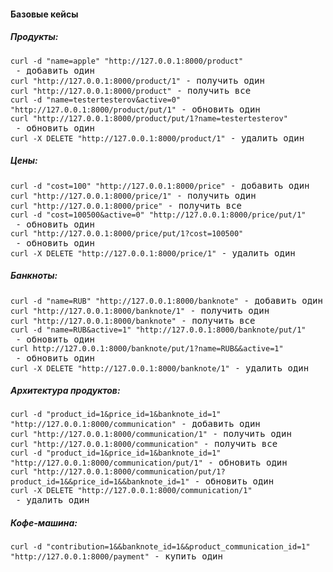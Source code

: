 #### Базовые кейсы
##### Продукты:
<pre>
<code>curl -d "name=apple" "http://127.0.0.1:8000/product"</code> - добавить один
<code>curl "http://127.0.0.1:8000/product/1"</code> - получить один
<code>curl "http://127.0.0.1:8000/product"</code> - получить все
<code>curl -d "name=testertesterov&active=0" "http://127.0.0.1:8000/product/put/1"</code> - обновить один
<code>curl "http://127.0.0.1:8000/product/put/1?name=testertesterov"</code> - обновить один
<code>curl -X DELETE "http://127.0.0.1:8000/product/1"</code> - удалить один
</pre>
##### Цены:
<pre>
<code>curl -d "cost=100" "http://127.0.0.1:8000/price"</code> - добавить один
<code>curl "http://127.0.0.1:8000/price/1"</code> - получить один
<code>curl "http://127.0.0.1:8000/price"</code> - получить все
<code>curl -d "cost=100500&active=0" "http://127.0.0.1:8000/price/put/1"</code> - обновить один
<code>curl "http://127.0.0.1:8000/price/put/1?cost=100500"</code> - обновить один
<code>curl -X DELETE "http://127.0.0.1:8000/price/1"</code> - удалить один
</pre>
##### Банкноты:
<pre>
<code>curl -d "name=RUB" "http://127.0.0.1:8000/banknote"</code> - добавить один
<code>curl "http://127.0.0.1:8000/banknote/1"</code> - получить один
<code>curl "http://127.0.0.1:8000/banknote"</code> - получить все
<code>curl -d "name=RUB&active=1" "http://127.0.0.1:8000/banknote/put/1"</code> - обновить один
<code>curl http://127.0.0.1:8000/banknote/put/1?name=RUB&&active=1"</code> - обновить один
<code>curl -X DELETE "http://127.0.0.1:8000/banknote/1"</code> - удалить один
</pre>
##### Архитектура продуктов:
<pre>
<code>curl -d "product_id=1&price_id=1&banknote_id=1" "http://127.0.0.1:8000/communication"</code> - добавить один
<code>curl "http://127.0.0.1:8000/communication/1"</code> - получить один
<code>curl "http://127.0.0.1:8000/communication"</code> - получить все
<code>curl -d "product_id=1&price_id=1&banknote_id=1" "http://127.0.0.1:8000/communication/put/1"</code> - обновить один
<code>curl "http://127.0.0.1:8000/communication/put/1?product_id=1&&price_id=1&&banknote_id=1"</code> - обновить один
<code>curl -X DELETE "http://127.0.0.1:8000/communication/1"</code> - удалить один
</pre>
##### Кофе-машина:
<pre>
<code>curl -d "contribution=1&&banknote_id=1&&product_communication_id=1" "http://127.0.0.1:8000/payment"</code> - купить один
</pre>
